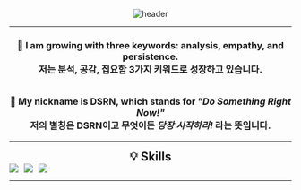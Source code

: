 <div align="center">
 
![header](https://capsule-render.vercel.app/api?type=waving&color=auto&height=200&section=header&text=Hello%20World!&fontSize=50&animation=twinkling)

---

<h3>

🌟 I am growing with three keywords: <b>analysis</b>, <b>empathy</b>, and <b>persistence</b>.<br>
저는 <b>분석</b>, <b>공감</b>, <b>집요함</b> 3가지 키워드로 성장하고 있습니다. <br><br>

🚀 My nickname is <b>DSRN</b>, which stands for <i>"Do Something Right Now!"</i> <br>
저의 별칭은 <b>DSRN</b>이고 무엇이든 <i>당장 시작하라!</i> 라는 뜻입니다. <br>
</h3>

---

<p style="font-size: 1.5em; font-weight: bold; margin: 0;">💡 Skills</p>
<div style="display: flex; align-items: center; gap: 10px;">
    <img src="https://img.shields.io/badge/Java-007396?style=for-the-badge&logo=java&logoColor=white"/>
    <img src="https://img.shields.io/badge/Spring%20Boot-6DB33F?style=for-the-badge&logo=springboot&logoColor=white"/>
    <img src="https://img.shields.io/badge/MySQL-4479A1?style=for-the-badge&logo=mysql&logoColor=white"/>
</div>

---

</div>
